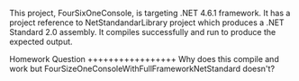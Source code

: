 This project, FourSixOneConsole, is targeting .NET 4.6.1 framework. It has a project reference to NetStandandarLibrary project which produces a .NET Standard 2.0 assembly. It compiles successfully and run to produce the expected output. 

Homework Question
+++++++++++++++++
Why does this compile and work but FourSizeOneConsoleWithFullFrameworkNetStandard doesn't?